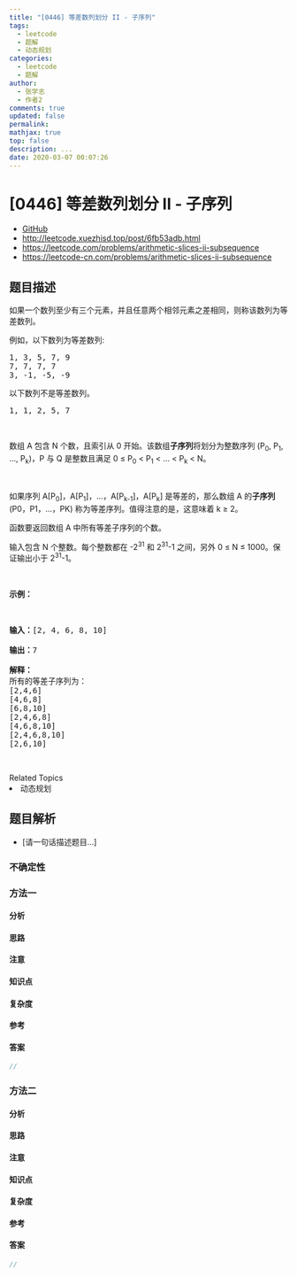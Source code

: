 ```yaml
---
title: "[0446] 等差数列划分 II - 子序列"
tags:
  - leetcode
  - 题解
  - 动态规划
categories:
  - leetcode
  - 题解
author:
  - 张学志
  - 作者2
comments: true
updated: false
permalink:
mathjax: true
top: false
description: ...
date: 2020-03-07 00:07:26
---
```



# [0446] 等差数列划分 II - 子序列
* [GitHub](https://github.com/algoboy101/LeetCodeCrowdsource/tree/master/_posts/QA/%5B0446%5D%20%E7%AD%89%E5%B7%AE%E6%95%B0%E5%88%97%E5%88%92%E5%88%86%20II%20-%20%E5%AD%90%E5%BA%8F%E5%88%97.md)
* http://leetcode.xuezhisd.top/post/6fb53adb.html
* https://leetcode.com/problems/arithmetic-slices-ii-subsequence
* https://leetcode-cn.com/problems/arithmetic-slices-ii-subsequence


## 题目描述

<p>如果一个数列至少有三个元素，并且任意两个相邻元素之差相同，则称该数列为等差数列。</p>

<p>例如，以下数列为等差数列:</p>

<pre>1, 3, 5, 7, 9
7, 7, 7, 7
3, -1, -5, -9</pre>

<p>以下数列不是等差数列。</p>

<pre>1, 1, 2, 5, 7</pre>

<p>&nbsp;</p>

<p>数组 A 包含 N 个数，且索引从 0 开始。该数组<strong>子序列</strong>将划分为整数序列&nbsp;(P<sub>0</sub>, P<sub>1</sub>, ..., P<sub>k</sub>)，P 与 Q 是整数且满足 0 &le; P<sub>0</sub> &lt; P<sub>1</sub> &lt; ... &lt; P<sub>k</sub> &lt; N。</p>

<p>&nbsp;</p>

<p>如果序列 A[P<sub>0</sub>]，A[P<sub>1</sub>]，...，A[P<sub>k-1</sub>]，A[P<sub>k</sub>] 是等差的，那么数组 A 的<strong>子序列</strong> (P0，P1，&hellip;，PK) 称为等差序列。值得注意的是，这意味着 k &ge; 2。</p>

<p>函数要返回数组 A 中所有等差子序列的个数。</p>

<p>输入包含 N 个整数。每个整数都在 -2<sup>31</sup> 和 2<sup>31</sup>-1 之间，另外 0 &le; N &le; 1000。保证输出小于 2<sup>31</sup>-1。</p>

<p>&nbsp;</p>

<p><strong>示例：</strong></p>

<p>&nbsp;</p>

<pre><strong>输入：</strong>[2, 4, 6, 8, 10]

<strong>输出：</strong>7

<strong>解释：</strong>
所有的等差子序列为：
[2,4,6]
[4,6,8]
[6,8,10]
[2,4,6,8]
[4,6,8,10]
[2,4,6,8,10]
[2,6,10]
</pre>

<p>&nbsp;</p>
<div><div>Related Topics</div><div><li>动态规划</li></div></div>


## 题目解析
* [请一句话描述题目...]

### 不确定性


### 方法一

#### 分析

#### 思路

#### 注意

#### 知识点

#### 复杂度

#### 参考

#### 答案

```cpp
//
```


### 方法二

#### 分析

#### 思路

#### 注意

#### 知识点

#### 复杂度

#### 参考

#### 答案

```cpp
//
```


